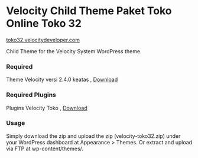 Velocity Child Theme Paket Toko Online Toko 32
=================
[toko32.velocitydeveloper.com](https://www.toko32.velocitydeveloper.com/)

Child Theme for the Velocity System WordPress theme.

### Required
Theme Velocity versi 2.4.0 keatas , [Download](https://github.com/VelocityDeveloper/velocity/releases/download/v2.4.0/velocity.zip)

### Required Plugins
Plugins Velocity Toko , [Download](https://github.com/VelocityDeveloper/velocity-toko/releases)

### Usage
Simply download the zip and upload the zip (velocity-toko32.zip) under your WordPress dashboard at Appearance > Themes. Or extract and upload via FTP at wp-content/themes/.

